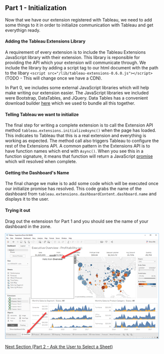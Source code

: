 ## Part 1 - Initialization

Now that we have our extension registered with Tableau, we need to add some things to it in order to initialize communication with Tableau and get everythign ready.

#### Adding the Tableau Extensions Library

A requirement of every extension is to include the Tableau Extensions JavaScript library with their extension. This library is reponsible for providing the API which your extension will communicate through. We include the library by adding a script tag to our html document with the path to the libary `<script src="/lib/tableau-extensions-0.6.0.js"></script>` (TODO - This will change once we have a CDN).

In Part 0, we includes some external JavaScript libraries which will help make writing our extension easier. The JavaScript libraries we included were Bootstrap, DataTables, and JQuery. Data Tables has a convenient download builder [here](https://datatables.net/download/) which we used to bundle all this together.

#### Telling Tableau we want to initialize

The final step for writing a complete extension is to call the Extension API method `tableau.extensions.initializeAsync()` when the page has loaded. This indicates to Tableau that this is a real extension and everything is working as expected. The method call also triggers Tableau to configure the rest of the Extensions API. A common pattern in the Extensions API is to have function names which end with `Async()`. When you see this in a function signature, it means that function will return a JavaScript [promise](https://scotch.io/tutorials/javascript-promises-for-dummies) which will resolved when complete.

#### Getting the Dashboard's Name

The final change we make is to add some code which will be executed once our initialize promise has resolved. This code grabs the name of the dashboard from `tableau.extensions.dashboardContent.dashboard.name` and displays it to the user.

#### Trying it out

Drag out the extensiosn for Part 1 and you should see the name of your dashboard in the zone.

![Part 0 Screenshot](../assets/Part_1.png)

[Next Section (Part 2 - Ask the User to Select a Sheet)](../Part_2/readme.md)